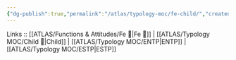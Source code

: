 ```yaml
---
{"dg-publish":true,"permalink":"/atlas/typology-moc/fe-child/","created":"2023-01-05T12:04:18.158+01:00","updated":"2023-03-09T10:07:10.056+01:00"}
---
```


Links :: [[ATLAS/Functions & Attitudes/Fe 💉\|Fe 💉]] | [[ATLAS/Typology MOC/Child 👼\|Child]] | [[ATLAS/Typology MOC/ENTP\|ENTP]] | [[ATLAS/Typology MOC/ESTP\|ESTP]]
